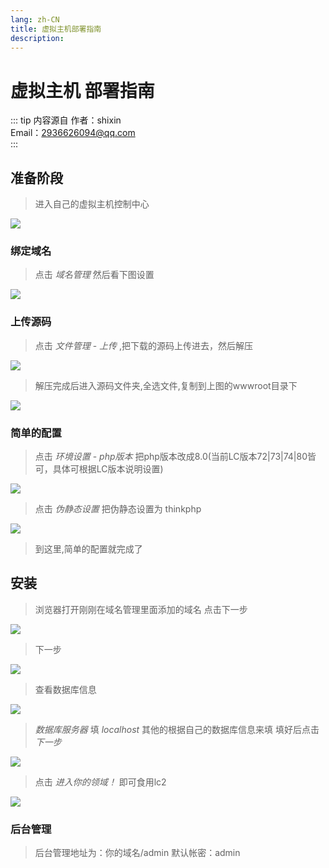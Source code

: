 ```yaml
---
lang: zh-CN
title: 虚拟主机部署指南
description: 
---
```

# 虚拟主机 部署指南

::: tip 内容源自
作者：shixin  
Email：2936626094@qq.com  
:::

## 准备阶段

>进入自己的虚拟主机控制中心

![](../../../Images/Docs/V2/QuickStart/VirtualSpaceDeployment/2.png)

### 绑定域名

>点击 _域名管理_ 然后看下图设置

![](../../../Images/Docs/V2/QuickStart/VirtualSpaceDeployment/3.png)

### 上传源码 

>点击 _文件管理_ - _上传_ ,把下载的源码上传进去，然后解压

![](../../../Images/Docs/V2/QuickStart/VirtualSpaceDeployment/4.png)

>解压完成后进入源码文件夹,全选文件,复制到上图的wwwroot目录下

![](../../../Images/Docs/V2/QuickStart/VirtualSpaceDeployment/5.png)

### 简单的配置

>点击 _环境设置_ - _php版本_ 把php版本改成8.0(当前LC版本72|73|74|80皆可，具体可根据LC版本说明设置)

![](../../../Images/Docs/V2/QuickStart/VirtualSpaceDeployment/6.png)

>点击 _伪静态设置_ 把伪静态设置为 thinkphp

![](../../../Images/Docs/V2/QuickStart/VirtualSpaceDeployment/7.png)

>到这里,简单的配置就完成了

## 安装

>浏览器打开刚刚在域名管理里面添加的域名
>点击下一步

![](../../../Images/Docs/V2/QuickStart/VirtualSpaceDeployment/8.png)

>下一步

![](../../../Images/Docs/V2/QuickStart/VirtualSpaceDeployment/9.png)

>查看数据库信息

![](../../../Images/Docs/V2/QuickStart/VirtualSpaceDeployment/10.png)

>_数据库服务器_ 填 _localhost_ 
>其他的根据自己的数据库信息来填
>填好后点击 _下一步_ 

![](../../../Images/Docs/V2/QuickStart/VirtualSpaceDeployment/11.png)

>点击 _进入你的领域！_ 即可食用lc2

![](../../../Images/Docs/V2/QuickStart/VirtualSpaceDeployment/12.png)

### 后台管理

>后台管理地址为：你的域名/admin
>默认帐密：admin